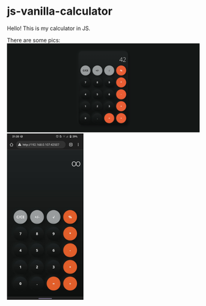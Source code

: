 # js-vanilla-calculator

Hello! This is my calculator in JS.

There are some pics:
<img src="./pic1.png" alt="Desktop"/>
<img src="./pic2.jpg" alt="Mobile" width="200px"/>
